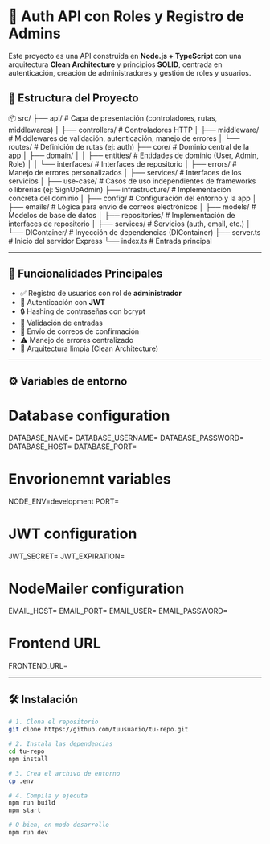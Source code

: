 # 🔐 Auth API con Roles y Registro de Admins

Este proyecto es una API construida en **Node.js + TypeScript** con una arquitectura **Clean Architecture** y principios **SOLID**, centrada en autenticación, creación de administradores y gestión de roles y usuarios.

## 📁 Estructura del Proyecto

📦 src/ 
├── api/ # Capa de presentación (controladores, rutas, middlewares) 
│   ├── controllers/ # Controladores HTTP 
│   ├── middleware/ # Middlewares de validación, autenticación, manejo de errores 
│   └── routes/ # Definición de rutas (ej: auth) 
├── core/ # Dominio central de la app 
│   ├── domain/ 
│   │   ├── entities/ # Entidades de dominio (User, Admin, Role) 
│   │   └── interfaces/ # Interfaces de repositorio 
│   ├── errors/ # Manejo de errores personalizados
│   ├── services/ # Interfaces de los servicios
│   ├── use-case/ # Casos de uso independientes de frameworks o librerias (ej: SignUpAdmin)
├── infrastructure/ # Implementación concreta del dominio 
│   ├── config/ # Configuración del entorno y la app 
│   ├── emails/ # Lógica para envío de correos electrónicos 
│   ├── models/ # Modelos de base de datos 
│   ├── repositories/ # Implementación de interfaces de repositorio 
│   ├── services/ # Servicios (auth, email, etc.) 
│   └── DIContainer/ # Inyección de dependencias (DIContainer) 
├── server.ts # Inicio del servidor Express 
└── index.ts # Entrada principal



---

## 🚀 Funcionalidades Principales

- ✅ Registro de usuarios con rol de **administrador**
- 🔐 Autenticación con **JWT**
- 🔒 Hashing de contraseñas con bcrypt
- 🧪 Validación de entradas
- 📩 Envío de correos de confirmación
- ⚠️ Manejo de errores centralizado
- 🧠 Arquitectura limpia (Clean Architecture)

---
## ⚙️ Variables de entorno
# Database configuration
DATABASE_NAME=
DATABASE_USERNAME=
DATABASE_PASSWORD=
DATABASE_HOST=
DATABASE_PORT=

# Envorionemnt variables
NODE_ENV=development
PORT=

# JWT configuration
JWT_SECRET=
JWT_EXPIRATION=

# NodeMailer configuration
EMAIL_HOST=
EMAIL_PORT=
EMAIL_USER=
EMAIL_PASSWORD=

# Frontend URL

FRONTEND_URL=

---

## 🛠️ Instalación

```bash
# 1. Clona el repositorio
git clone https://github.com/tuusuario/tu-repo.git

# 2. Instala las dependencias
cd tu-repo
npm install

# 3. Crea el archivo de entorno
cp .env

# 4. Compila y ejecuta
npm run build
npm start

# O bien, en modo desarrollo
npm run dev
